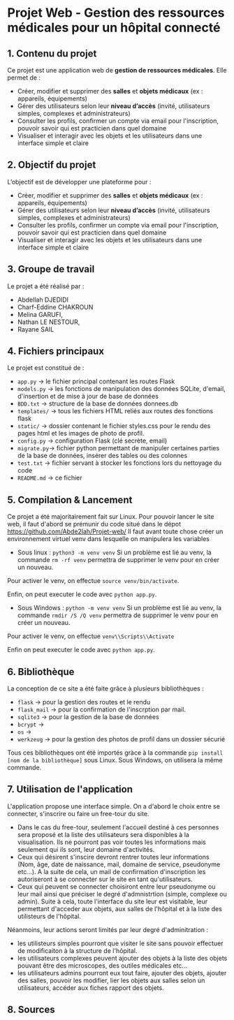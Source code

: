 # Projet Web - Gestion des ressources médicales pour un hôpital connecté

## 1.  Contenu du projet

Ce projet est une application web de **gestion de ressources médicales**. Elle permet de :

- Créer, modifier et supprimer des **salles** et **objets médicaux** (ex : appareils, équipements)
- Gérer des utilisateurs selon leur **niveau d’accès** (invité, utilisateurs simples, complexes et administrateurs)
- Consulter les profils, confirmer un compte via email pour l'inscription, pouvoir savoir qui est practicien dans quel domaine
- Visualiser et interagir avec les objets et les utilisateurs dans une interface simple et claire

## 2.  Objectif du projet

L’objectif est de développer une plateforme pour :

- Créer, modifier et supprimer des **salles** et **objets médicaux** (ex : appareils, équipements)
- Gérer des utilisateurs selon leur **niveau d’accès** (invité, utilisateurs simples, complexes et administrateurs)
- Consulter les profils, confirmer un compte via email pour l'inscription, pouvoir savoir qui est practicien dans quel domaine
- Visualiser et interagir avec les objets et les utilisateurs dans une interface simple et claire


## 3.  Groupe de travail

Le projet a été réalisé par :

- Abdellah DJEDIDI
- Charf-Eddine CHAKROUN 
- Melina GARUFI, 
- Nathan LE NESTOUR,
- Rayane SAIL

## 4.  Fichiers principaux

Le projet est constitué de : 
- `app.py` → le fichier principal contenant les routes Flask 
- `models.py` → les fonctions de manipulation des données SQLite, d'email, d'insertion et de mise à jour de base de données
- `BDD.txt` → structure de la base de données donnees.db
- `templates/` → tous les fichiers HTML reliés aux routes des fonctions flask
- `static/` → dossier contenant le fichier styles.css pour le rendu des pages html et les images de photo de profil.
- `config.py` → configuration Flask (clé secrète, email)
- `migrate.py`→ fichier python permettant de manipuler certaines parties de la base de données, insérer des tables ou des colonnes
- `test.txt` → fichier servant à stocker les fonctions lors du nettoyage du code
- `README.md` → ce fichier

## 5.  Compilation & Lancement

Ce projet a été majoritairement fait sur Linux. Pour pouvoir lancer le site web, il faut d'abord se prémunir du code situé dans le dépot https://github.com/Abde2lah/Projet-web/
Il faut avant toute chose créer un environnement virtuel venv dans lesquelle on manipulera les variables

- Sous linux : `python3 -m venv venv` 
Si un problème est lié au venv, la commande `rm -rf venv` permettra de supprimer le venv pour en créer un nouveau.

Pour activer le venv, on effectue `source venv/bin/activate`.

Enfin, on peut executer le code avec `python app.py`.

- Sous Windows : `python -m venv venv`
Si un problème est lié au venv, la commande `rmdir /S /Q venv` permettra de supprimer le venv pour en créer un nouveau.

Pour activer le venv, on effectue `venv\\Scripts\\Activate`

Enfin on peut executer le code avec `python app.py`.


## 6. Bibliothèque

La conception de ce site a été faite grâce à plusieurs bibliothèques : 
- `flask` → pour la gestion des routes et le rendu 
- `flask_mail` → pour la confirmation de l'inscrption par mail.
- `sqlite3` →  pour la gestion de la base de données
- `bcrypt` → 
- `os` → 
- `werkzeug` → pour la gestion des photos de profil dans un dossier sécurié

Tous ces bibliothèques ont été importés gràce à la commande `pip install [nom de la bibliothèque]` sous Linux.
Sous Windows, on utilisera la même commande.


## 7. Utilisation de l'application

L'application propose une interface simple. On a d'abord le choix entre se connecter, s'inscrire ou faire un free-tour du site. 
- Dans le cas du free-tour, seulement l'accueil destiné à ces personnes sera proposé et la liste des utilisateurs sera disponibles à la visualisation. Ils ne pourront pas voir toutes les informations mais seulement qui ils sont, leur domaine d'activités.
- Ceux qui désirent s'inscire devront rentrer toutes leur informations (Nom, âge, date de naissance, mail, domaine de service, pseudonyme etc...). A la suite de cela, un mail de confirmation d'inscription les autoriseront à se connecter sur le site en tant qu'utilisateurs.
- Ceux qui peuvent se connecter choisiront entre leur pseudonyme ou leur mail ainsi que préciser le degré d'admnistrtion (simple, complexe ou admin). Suite à cela, toute l'interface du site leur est visitable, leur permettant d'acceder aux objets, aux salles de l'hôpital et à la liste des utilisteurs de l'hôpital.

Néanmoins, leur actions seront limités par leur degré d'adminitration : 
- les utilisteurs simples pourront que visiter le site sans pouvoir effectuer de modificaiton à la structure de l'hôpital.
- les utilisateurs complexes peuvent ajouter des objets à la liste des objets pouvant être des microscopes, des outiles médicales etc...
- les utilisateurs admins pourront eux tout faire, ajouter des objets, ajouter des salles, pouvoir les modifier, lier les objets aux salles selon un utilisateurs, accéder aux fiches rapport des objets.

## 8. Sources


